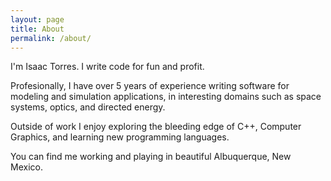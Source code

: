 ```yaml
---
layout: page
title: About
permalink: /about/
---
```


I'm Isaac Torres. I write code for fun and profit.

Profesionally, I have over 5 years of experience writing software for modeling and simulation applications, in interesting domains such as space systems, optics, and directed energy.

Outside of work I enjoy exploring the bleeding edge of C++, Computer Graphics, and learning new programming languages.

 You can find me working and playing in beautiful Albuquerque, New Mexico.
